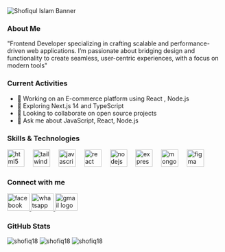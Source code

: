 <img src="https://i.ibb.co.com/K0hSFtW/jhgfjg.jpg" alt="Shofiqul Islam Banner">

### About Me
"Frontend Developer specializing in crafting scalable and performance-driven web applications. I’m passionate about bridging design and functionality to create seamless, user-centric experiences, with a focus on modern tools"

### Current Activities
- 🔭 Working on an E-commerce platform using React , Node.js
- 🌱 Exploring Next.js 14 and TypeScript
- 👯 Looking to collaborate on open source projects
- 💬 Ask me about JavaScript, React, Node.js

### Skills & Technologies

<div align="left">
  <img src="https://cdn.jsdelivr.net/gh/devicons/devicon/icons/html5/html5-original.svg" height="40" alt="html5 logo"  />
  <img width="12" />
  <img src="https://cdn.jsdelivr.net/gh/devicons/devicon/icons/tailwindcss/tailwindcss-original-wordmark.svg" height="40" alt="tailwindcss logo"  />
  <img width="12" />
  <img src="https://cdn.jsdelivr.net/gh/devicons/devicon/icons/javascript/javascript-original.svg" height="40" alt="javascript logo"  />
  <img width="12" />
  <img src="https://cdn.jsdelivr.net/gh/devicons/devicon/icons/react/react-original.svg" height="40" alt="react logo"  />
  <img width="12" />
  <img src="https://cdn.jsdelivr.net/gh/devicons/devicon/icons/nodejs/nodejs-original.svg" height="40" alt="nodejs logo"  />
  <img width="12" />
  <img src="https://cdn.jsdelivr.net/gh/devicons/devicon/icons/express/express-original.svg" height="40" alt="express logo"  />
  <img width="12" />
  <img src="https://cdn.jsdelivr.net/gh/devicons/devicon/icons/mongodb/mongodb-original.svg" height="40" alt="mongodb logo"  />
  <img width="12" />
  <img src="https://cdn.jsdelivr.net/gh/devicons/devicon/icons/figma/figma-original.svg" height="40" alt="figma logo"  />
</div>

### Connect with me

<div align="left">
  <a href="https://www.facebook.com/mdshafiqulislam.shafiq.9659/" target="_blank">
    <img src="https://raw.githubusercontent.com/maurodesouza/profile-readme-generator/master/src/assets/icons/social/facebook/default.svg" width="52" height="40" alt="facebook logo" />
  </a>
  <a href="https://web.whatsapp.com/" target="_blank">
    <img src="https://raw.githubusercontent.com/maurodesouza/profile-readme-generator/master/src/assets/icons/social/whatsapp/default.svg" width="52" height="40" alt="whatsapp logo" />
  </a>
  <a href="https://mail.google.com/mail/u/0/#inbox?compose=new" target="_blank">
    <img src="https://raw.githubusercontent.com/maurodesouza/profile-readme-generator/master/src/assets/icons/social/gmail/default.svg" width="52" height="40" alt="gmail logo" />
  </a>
</div>

###

### GitHub Stats
<p align="left">
<img src="https://github-readme-stats.vercel.app/api?username=shofiq18&show_icons=true&theme=radical" alt="shofiq18" />
<img src="https://github-readme-streak-stats.herokuapp.com/?user=shofiq18&theme=radical" alt="shofiq18" />
<img src="https://github-readme-stats.vercel.app/api/top-langs/?username=shofiq18&layout=compact&theme=radical" alt="shofiq18" />
</p>
